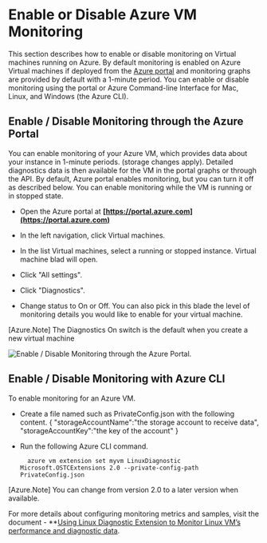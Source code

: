 <properties
   pageTitle="Enable or Disabling Azure VM Monitoring"
   description="Describes How to Enable or Disable Azure VM Monitoring"
   services="virtual-machines-linux"
   documentationCenter="virtual-machines"
   authors="kmouss"
   manager="timlt"
   editor=""/>

<tags
   ms.service="virtual-machines-linux"
   ms.devlang="NA"
   ms.topic="article"
   ms.tgt_pltfrm="vm-linux"
   ms.workload="infrastructure"
   ms.date="02/08/2016"
   ms.author="kmouss"/>
   
# <a name="enable-or-disable-azure-vm-monitoring"></a>Enable or Disable Azure VM Monitoring

This section describes how to enable or disable monitoring on Virtual machines running on Azure. By default monitoring is enabled on Azure Virtual machines if deployed from the [Azure portal](https://portal.azure.com) and monitoring graphs are provided by default with a 1-minute period. You can enable or disable monitoring using the portal or Azure Command-line Interface for Mac, Linux, and Windows (the Azure CLI). 

## <a name="enable--disable-monitoring-through-the-azure-portal"></a>Enable / Disable Monitoring through the Azure Portal
 
You can enable  monitoring of your Azure VM, which provides data about your instance in 1-minute periods. (storage changes apply). Detailed diagnostics data is then available for the VM in the portal graphs or through the API. By default, Azure portal enables monitoring, but you can turn it off as described below. You can enable monitoring while the VM is running or in stopped state.

- Open the Azure portal at **[https://portal.azure.com](https://portal.azure.com)**

- In the left navigation, click Virtual machines.

- In the list Virtual machines, select a running or stopped instance. Virtual machine blad will open.

- Click "All settings".

- Click "Diagnostics".

- Change status to On or Off. You can also pick in this blade the level of monitoring details you would like to enable for your virtual machine.

[Azure.Note] The Diagnostics On switch is the default when you create a new virtual machine

![Enable / Disable Monitoring through the Azure Portal.][1]


## <a name="enable--disable-monitoring-with-azure-cli"></a>Enable / Disable Monitoring with Azure CLI
 
To enable monitoring for an Azure VM.

- Create a file named such as PrivateConfig.json with the following content.
        { "storageAccountName":"the storage account to receive data", "storageAccountKey":"the key of the account" }
- Run the following Azure CLI command.

        azure vm extension set myvm LinuxDiagnostic Microsoft.OSTCExtensions 2.0 --private-config-path PrivateConfig.json

[Azure.Note] You can change from version 2.0 to a later version when available. 

For more details about configuring monitoring metrics and samples, visit the document - **[Using Linux Diagnostic Extension to Monitor Linux VM’s performance and diagnostic data](virtual-machines-linux-classic-diagnostic-extension.md).

<!--Image references-->
[1]: ./media/virtual-machines-linux-vm-monitoring/portal-enable-disable.png
 


